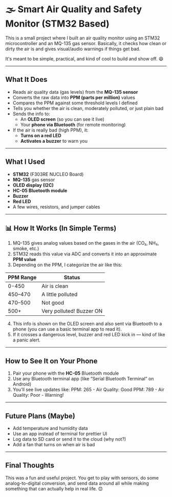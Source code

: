 # 🌫 Smart Air Quality and Safety Monitor (STM32 Based)

This is a small project where I built an air quality monitor using an STM32 microcontroller and an MQ-135 gas sensor. Basically, it checks how clean or dirty the air is and gives visual/audio warnings if things get bad.

It's meant to be simple, practical, and kind of cool to build and show off. 😄

---

##  What It Does

- Reads air quality data (gas levels) from the **MQ-135 sensor**
- Converts the raw data into **PPM (parts per million)** values
- Compares the PPM against some threshold levels I defined
- Tells you whether the air is clean, moderately polluted, or just plain bad
- Sends the info to:
  - An **OLED screen** (so you can see it live)
  - Your **phone via Bluetooth** (for remote monitoring)
- If the air is really bad (high PPM), it:
  - **Turns on a red LED**
  - **Activates a buzzer** to warn you

---

##  What I Used

- **STM32** (F303RE NUCLEO Board)
- **MQ-135** gas sensor
- **OLED display (I2C)**
- **HC-05 Bluetooth module**
- **Buzzer**
- **Red LED**
- A few wires, resistors, and jumper cables

---

## 📊 How It Works (In Simple Terms)

1. MQ-135 gives analog values based on the gases in the air (CO₂, NH₃, smoke, etc.)
2. STM32 reads this value via ADC and converts it into an approximate **PPM value**
3. Depending on the PPM, I categorize the air like this:

| PPM Range     | Status         |
|---------------|----------------|
| 0-450         | Air is clean  |
| 450–470       | A little polluted  |
| 470–500       | Not good      |
| 500+          | Very polluted! Buzzer ON  |

4. This info is shown on the OLED screen and also sent via Bluetooth to a phone (you can use a basic terminal app to read it).
5. If it crosses a dangerous level, buzzer and red LED kick in — kind of like a panic alert.

---

##  How to See It on Your Phone

1. Pair your phone with the **HC-05** Bluetooth module
2. Use any Bluetooth terminal app (like “Serial Bluetooth Terminal” on Android)
3. You'll see live updates like:
PPM: 265 - Air Quality: Good
PPM: 789 - Air Quality: Poor - Warning!


---

##  Future Plans (Maybe)

- Add temperature and humidity data
- Use an app instead of terminal for prettier UI
- Log data to SD card or send it to the cloud (why not?)
- Add a fan that turns on when air is bad

---

##  Final Thoughts

This was a fun and useful project. You get to play with sensors, do some analog-to-digital conversion, and send data around all while making something that can actually help in real life. 😊


